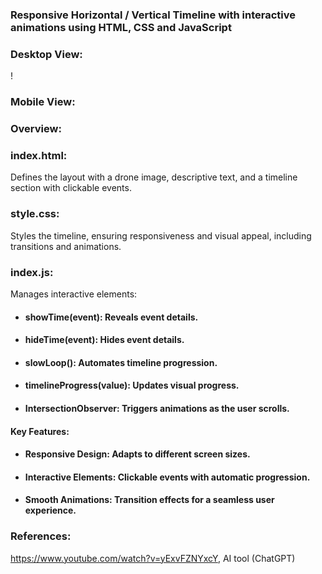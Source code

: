 ### Responsive Horizontal / Vertical Timeline with interactive animations using HTML, CSS and JavaScript

### Desktop View:

!

### Mobile View:



### Overview:

### index.html: 
Defines the layout with a drone image, descriptive text, and a timeline section with clickable events.

### style.css:
Styles the timeline, ensuring responsiveness and visual appeal, including transitions and animations.

### index.js:
Manages interactive elements:
* #### **showTime(event)**: Reveals event details.
* #### **hideTime(event)**: Hides event details.
* #### **slowLoop()**: Automates timeline progression.
* #### **timelineProgress(value)**: Updates visual progress.
* #### **IntersectionObserver**: Triggers animations as the user scrolls.

#### Key Features:
* #### **Responsive Design**: Adapts to different screen sizes.
* #### **Interactive Elements**: Clickable events with automatic progression.
* #### **Smooth Animations**: Transition effects for a seamless user experience.

### References: 
https://www.youtube.com/watch?v=yExvFZNYxcY, AI tool (ChatGPT)
